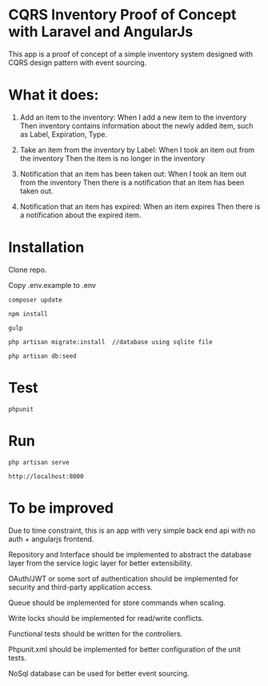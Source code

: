 # CQRS Inventory Proof of Concept with Laravel and AngularJs

This app is a proof of concept of a simple inventory system designed with CQRS design pattern with event sourcing.

 
# What it does: 

1. Add an item to the inventory:
When I add a new item to the inventory
Then inventory contains information about the newly added item, such as Label, Expiration, Type.

2. Take an item from the inventory by Label:
When I took an item out from the inventory
Then the item is no longer in the inventory

3. Notification that an item has been taken out:
When I took an item out from the inventory
Then there is a notification that an item has been taken out.

4. Notification that an item has expired:
When an item expires
Then there is a notification about the expired item.


# Installation

Clone repo.

Copy .env.example to .env

	composer update
	
	npm install
	
	gulp
	
	php artisan migrate:install  //database using sqlite file
	
	php artisan db:seed

# Test

	phpunit

# Run

	php artisan serve
	
	http://localhost:8000

# To be improved

Due to time constraint, this is an app with very simple back end api with no auth + angularjs frontend. 

Repository and Interface should be implemented to abstract the database layer from the service logic layer for better extensibility. 

OAuth/JWT or some sort of authentication should be implemented for security and third-party application access. 

Queue should be implemented for store commands when scaling. 

Write locks should be implemented for read/write conflicts.

Functional tests should be written for the controllers. 

Phpunit.xml should be implemented for better configuration of the unit tests. 

NoSql database can be used for better event sourcing. 
